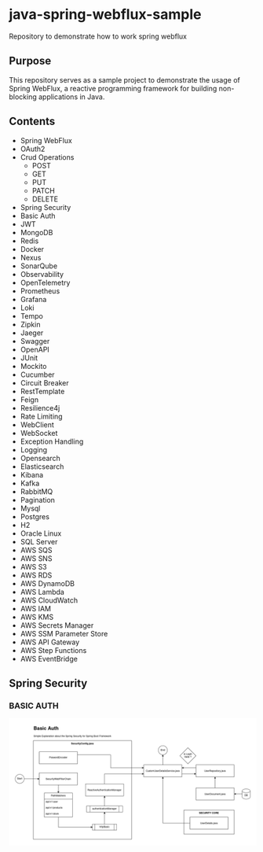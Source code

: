 # java-spring-webflux-sample
Repository to demonstrate how to work spring webflux

## Purpose

This repository serves as a sample project to demonstrate the usage of Spring WebFlux, a reactive programming 
framework for building non-blocking applications in Java.

## Contents

- Spring WebFlux
- OAuth2
- Crud Operations
  - POST
  - GET
  - PUT
  - PATCH                                                                                                                                                                                                              
  - DELETE
- Spring Security
- Basic Auth
- JWT
- MongoDB
- Redis
- Docker
- Nexus
- SonarQube
- Observability
- OpenTelemetry
- Prometheus
- Grafana
- Loki
- Tempo
- Zipkin
- Jaeger
- Swagger
- OpenAPI
- JUnit
- Mockito
- Cucumber
- Circuit Breaker
- RestTemplate
- Feign
- Resilience4j
- Rate Limiting
- WebClient
- WebSocket
- Exception Handling
- Logging
- Opensearch
- Elasticsearch
- Kibana
- Kafka
- RabbitMQ
- Pagination
- Mysql
- Postgres
- H2
- Oracle Linux
- SQL Server
- AWS SQS
- AWS SNS
- AWS S3
- AWS RDS
- AWS DynamoDB
- AWS Lambda
- AWS CloudWatch
- AWS IAM
- AWS KMS
- AWS Secrets Manager
- AWS SSM Parameter Store
- AWS API Gateway
- AWS Step Functions
- AWS EventBridge

## Spring Security

### BASIC AUTH

![SpringSecurity.png](support/doc/SpringSecurity.png)

